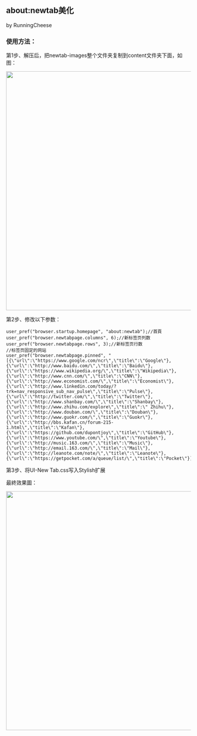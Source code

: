 ## about:newtab美化

by RunningCheese

### 使用方法：
第1步、解压后，把newtab-images整个文件夹复制到content文件夹下面，如图：<br/> 
<p align="center"><img width="650" src="img/position.jpg"></p>

第2步、修改以下参数：

    user_pref("browser.startup.homepage", "about:newtab");//首頁
    user_pref("browser.newtabpage.columns", 6);//新标签页列数
    user_pref("browser.newtabpage.rows", 3);//新标签页行数
    //标签页固定的网站
    user_pref("browser.newtabpage.pinned", "[{\"url\":\"https://www.google.com/ncr\",\"title\":\"Google\"},{\"url\":\"http://www.baidu.com/\",\"title\":\"Baidu\"},{\"url\":\"https://www.wikipedia.org/\",\"title\":\"Wikipedia\"},{\"url\":\"http://www.cnn.com/\",\"title\":\"CNN\"},{\"url\":\"http://www.economist.com/\",\"title\":\"Economist\"},{\"url\":\"http://www.linkedin.com/today/?trk=nav_responsive_sub_nav_pulse\",\"title\":\"Pulse\"},{\"url\":\"http://twitter.com/\",\"title\":\"Twitter\"},{\"url\":\"http://www.shanbay.com/\",\"title\":\"Shanbay\"},{\"url\":\"http://www.zhihu.com/explore\",\"title\":\" Zhihu\"},{\"url\":\"http://www.douban.com/\",\"title\":\"Douban\"},{\"url\":\"http://www.guokr.com/\",\"title\":\"Guokr\"},{\"url\":\"http://bbs.kafan.cn/forum-215-1.html\",\"title\":\"Kafan\"},{\"url\":\"https://github.com/dupontjoy\",\"title\":\"GitHub\"},{\"url\":\"https://www.youtube.com/\",\"title\":\"Youtube\"},{\"url\":\"http://music.163.com/\",\"title\":\"Music\"},{\"url\":\"http://email.163.com/\",\"title\":\"Mail\"},{\"url\":\"http://leanote.com/note/\",\"title\":\"Leanote\"},{\"url\":\"https://getpocket.com/a/queue/list/\",\"title\":\"Pocket\"}]");

第3步、将UI-New Tab.css写入Stylish扩展

最終效果圖：<br/>
<p align="center"><img width="650" src="img/preview.jpg"></p>